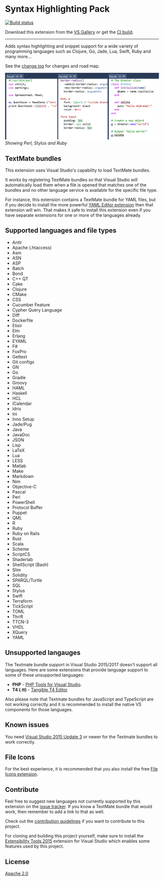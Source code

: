 # Syntax Highlighting Pack

[![Build status](https://ci.appveyor.com/api/projects/status/qpd0qtdvpsnmygy0?svg=true)](https://ci.appveyor.com/project/madskristensen/textmatebundleinstaller)

Download this extension from the [VS Gallery](https://visualstudiogallery.msdn.microsoft.com/d92fd742-bab3-4314-b866-50b871d679ee)
or get the [CI build](http://vsixgallery.com/extension/4773ce75-6f30-4269-9557-1f7c30a47be2/).

---------------------------------------

Adds syntax highlighting and snippet support for a wide variety of
programming languages such as Clojure, Go, Jade, Lua, Swift, Ruby and
many more...

See the [change log](CHANGELOG.md) for changes and road map.

![Documents](art/documents.png)  
*Showing Perl, Stylus and Ruby*

## TextMate bundles
This extension uses Visual Studio's capability to load TextMate bundles.

It works by registering TextMate bundles so that Visual Studio will
automatically load them when a file is opened that matches one of the
bundles and no other language service is available for the specific
file type.

For instance, this extension contains a TextMate bundle for YAML files,
but if you decide to install the more powerful
[YAML Editor extension](https://visualstudiogallery.msdn.microsoft.com/34423c06-f756-4721-8394-bc3d23b91ca7)
then that extension will win. That makes it safe to install this
extension even if you have separate extensions for one or more of the
languages already.

## Supported languages and file types

- Antlr
- Apache (.htaccess)
- Asm
- ASN
- ASP
- Batch
- Bond
- C++ QT
- Cake
- Clojure
- CMake
- CSS
- Cucumber Feature
- Cypher Query Language
- Diff
- Dockerfile
- Elixir
- Elm
- Erlang
- EYAML
- F#
- FoxPro
- Gettext
- Git configs
- GN
- Go
- Gradle
- Groovy
- HAML
- Haskell
- HCL
- ICalendar
- Idris
- Ini
- Inno Setup
- Jade/Pug
- Java
- JavaDoc
- JSON
- Lisp
- LaTeX
- Lua
- LESS
- Matlab
- Make
- Markdown
- Nim
- Objective-C
- Pascal
- Perl
- PowerShell
- Protocol Buffer
- Puppet
- QML
- R
- Ruby
- Ruby on Rails
- Rust
- Scala
- Scheme
- ScriptCS
- Shaderlab
- ShellScript (Bash)
- Slim
- Solidity
- SPARQL/Turtle
- SQL
- Stylus
- Swift
- Terraform
- TickScript
- TOML
- Thrift
- TTCN-3
- VHDL
- XQuery
- YAML

## Unsupported langauges
The Textmate bundle support in Visual Studio 2015/2017 doesn't support all languages. Here are some extensions that provide language support to some of these unsupported languages:

- **PHP** - [PHP Tools for Visual Studio](https://visualstudiogallery.msdn.microsoft.com/6eb51f05-ef01-4513-ac83-4c5f50c95fb5).
- **T4 (.tt)** - [Tangible T4 Editor](https://visualstudiogallery.msdn.microsoft.com/784cf592-b797-4d4d-ad33-331fcf63faad)

Also please note that Textmate bundles for JavaScript and TypeScript are not working correctly and it is recommended to install the native VS components for those languages.

## Known issues
You need [Visual Studio 2015 Update 3](https://www.visualstudio.com/en-us/news/releasenotes/vs2015-update3-vs) or newer for the Textmate bundles to work correctly. 

## File Icons
For the best experience, it is recommended that you also install the
free 
[File Icons extension](https://visualstudiogallery.msdn.microsoft.com/5e1762e8-a88b-417c-8467-6a65d771cc4e).

## Contribute
Feel free to suggest new languages not currently supported by this
extension on the
[issue tracker](https://github.com/madskristensen/TextmateBundleInstaller/issues).
If you know a TextMate bundle that would work, then remember to add a
link to that as well.

Check out the [contribution guidelines](.github/CONTRIBUTING.md)
if you want to contribute to this project.

For cloning and building this project yourself, make sure
to install the
[Extensibility Tools 2015](https://visualstudiogallery.msdn.microsoft.com/ab39a092-1343-46e2-b0f1-6a3f91155aa6)
extension for Visual Studio which enables some features
used by this project.

## License
[Apache 2.0](LICENSE)